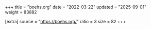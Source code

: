 +++
title = "boehs.org"
date = "2022-03-22"
updated = "2025-09-01"
weight = 83882

[extra]
source = "https://boehs.org/"
ratio = 3
size = 82
+++
